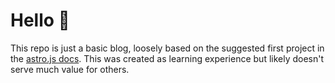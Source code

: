# Hello 👋
This repo is just a basic blog, loosely based on the suggested first project in the [astro.js docs](https://docs.astro.build/). This was created as learning experience but likely doesn't serve much value for others. 
